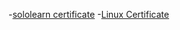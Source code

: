 -[sololearn certificate](https://github.com/Vinay-144/M1_Rotation-matrix/files/8357993/cert-1089-25212886.pdf)
-[Linux Certificate](https://github.com/Vinay-144/M1_Rotation-matrix/files/8357995/VinayJ.S-NDG.Linux.Unhatc-certificate.pdf)

